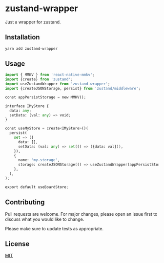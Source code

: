 # zustand-wrapper

Just a wrapper for zustand.

## Installation

```bash
yarn add zustand-wrapper
```

## Usage

```python
import { MMKV } from 'react-native-mmkv';
import {create} from 'zustand';
import useZustandWrapper from 'zustand-wrapper';
import {createJSONStorage, persist} from 'zustand/middleware';

const appPersistStorage = new MMKV();

interface IMyStore {
  data: any;
  setData: (val: any) => void;
}

const useMyStore = create<IMyStore>()(
  persist(
    set => ({
      data: [],
      setData: (val: any) => set(() => ({data: val})),
    }),
    {
      name: 'my-storage',
      storage: createJSONStorage(() => useZustandWrapper(appPersistStorage)),
    },
  ),
);

export default useBoardStore;
```

## Contributing

Pull requests are welcome. For major changes, please open an issue first
to discuss what you would like to change.

Please make sure to update tests as appropriate.

## License

[MIT](https://choosealicense.com/licenses/mit/)
